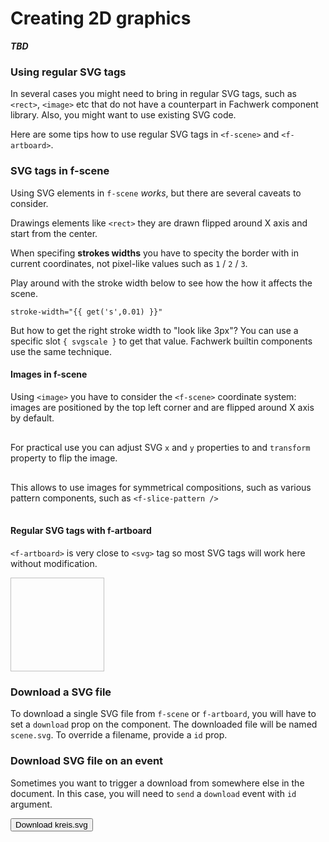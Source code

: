 # Creating 2D graphics

***TBD***

### Using regular SVG tags

In several cases you might need to bring in regular SVG tags, such as `<rect>`, `<image>` etc that do not have a counterpart in Fachwerk component library. Also, you might want to use existing SVG code.

Here are some tips how to use regular SVG tags in `<f-scene>` and `<f-artboard>`.

### SVG tags in f-scene 

Using SVG elements in `f-scene` *works*, but there are several caveats to consider.

Drawings elements like `<rect>` they are drawn flipped around X axis and start from the center.

<f-scene grid>
	<rect x="0" y="0" width="1" height="1" fill="red" />
	<rect x="0" y="0" width="0.5" height="0.5" fill="black" />
</f-scene>

When specifing **strokes widths** you have to specity the border with in current coordinates, not pixel-like values such as `1` / `2` / `3`.

Play around with the stroke width below to see how the how it affects the scene.

<code>stroke-width="{{ get('s',0.01) }}"</code>

<f-slider value="0.01" from="0.01" to="3" set="s" />

<f-scene grid>
	<rect x="0" y="0" width="1" height="1" fill="red"  stroke="black" :stroke-width="get('s',0.01)" />
</f-scene>

But how to get the right stroke width to "look like 3px"? You can use a specific slot `{ svgscale }` to get that value. Fachwerk builtin components use the same technique.

<f-scene grid v-slot="{ svgscale }">
	<rect
    x="0"
    y="0"
    width="1"
    height="1"
    fill="red"
    stroke="black"
    :stroke-width="svgscale * 3"
  />
  <f-box x="-0.5" y="-0.5" fill="red" />
</f-scene>

#### Images in f-scene

Using `<image>` you have to consider the `<f-scene>` coordinate system: images are positioned by the top left corner and are flipped around X axis by default.

<f-scene grid>
  <image
  	href="../images/example_square.jpg"
    x="0"
    y="0"
    width="2"
    height="2"
  />
</f-scene>

For practical use you can adjust SVG `x` and `y` properties to and `transform` property to flip the image.

<f-scene grid>
  <image
  	href="../images/example_square.jpg"
    x="-1"
    y="-1"
    width="2"
    height="2"
    transform="scale(1,-1)"
  />
</f-scene>

This allows to use images for symmetrical compositions, such as various pattern components, such as `<f-slice-pattern />`

<f-scene grid>
	<f-slice-pattern>
  <image
  	href="../images/example_square.jpg"
    x="-1"
    y="-1"
    width="2"
    height="2"
    transform="scale(1,-1)"
  />
  </f-slice-pattern>
</f-scene>

#### Regular SVG tags with f-artboard

`<f-artboard>` is very close to `<svg>` tag so most SVG tags will work here without modification.

<f-artboard grid width="300" height="300">
  <rect
  	x="0"
    y="0"
    width="150"
    height="150"
   />
</f-artboard>

<f-artboard grid width="300" height="300">
  <image
    x="0"
    y="0"
  	href="../images/example_square.jpg"
    width="150"
    height="150"
  />
</f-artboard>

### Download a SVG file 

To download a single SVG file from `f-scene` or `f-artboard`, you will have to set a `download` prop on the component. The downloaded file will be named `scene.svg`. To override a filename, provide a `id` prop.

<f-scene grid download>
  <f-box  />
</f-scene>

<f-scene grid download id="kreis">
  <f-circle  />
</f-scene>


### Download SVG file on an event

Sometimes you want to trigger a download from somewhere else in the document. In this case, you will need to `send` a `download` event with `id` argument.

<f-inline>
  <button v-on:click="send('download', 'kreis')">Download kreis.svg</button>
</f-inline>



























